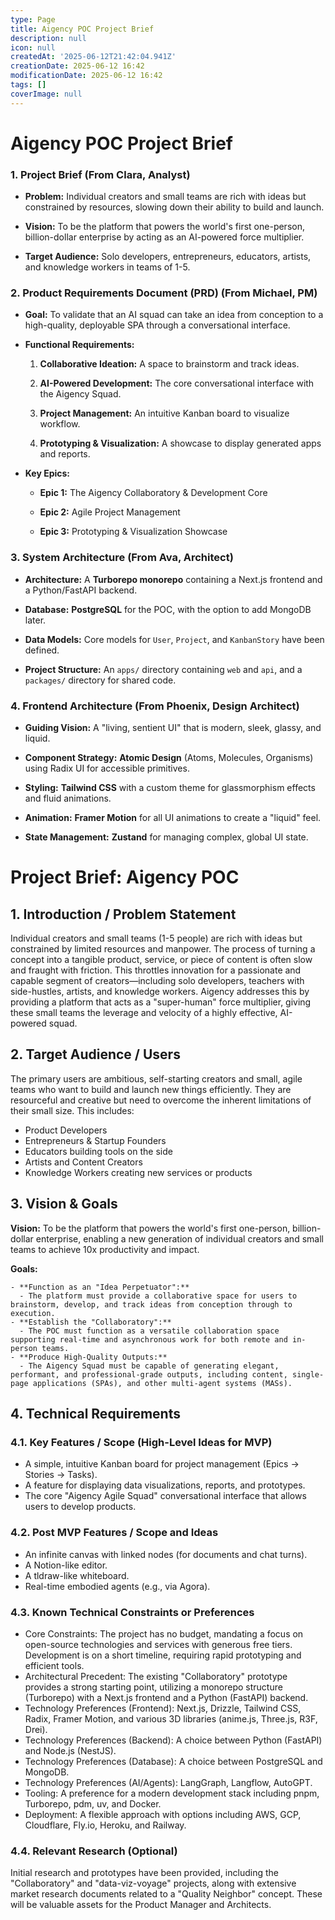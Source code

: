 ```yaml
---
type: Page
title: Aigency POC Project Brief
description: null
icon: null
createdAt: '2025-06-12T21:42:04.941Z'
creationDate: 2025-06-12 16:42
modificationDate: 2025-06-12 16:42
tags: []
coverImage: null
---
```


# Aigency POC Project Brief

### **1. Project Brief (From Clara, Analyst)**

- **Problem:** Individual creators and small teams are rich with ideas but constrained by resources, slowing down their ability to build and launch.

- **Vision:** To be the platform that powers the world's first one-person, billion-dollar enterprise by acting as an AI-powered force multiplier.

- **Target Audience:** Solo developers, entrepreneurs, educators, artists, and knowledge workers in teams of 1-5.

### **2. Product Requirements Document (PRD) (From Michael, PM)**

- **Goal:** To validate that an AI squad can take an idea from conception to a high-quality, deployable SPA through a conversational interface.

- **Functional Requirements:**

    1. **Collaborative Ideation:** A space to brainstorm and track ideas.

    2. **AI-Powered Development:** The core conversational interface with the Aigency Squad.

    3. **Project Management:** An intuitive Kanban board to visualize workflow.

    4. **Prototyping & Visualization:** A showcase to display generated apps and reports.

- **Key Epics:**

    - **Epic 1:** The Aigency Collaboratory & Development Core

    - **Epic 2:** Agile Project Management

    - **Epic 3:** Prototyping & Visualization Showcase

### **3. System Architecture (From Ava, Architect)**

- **Architecture:** A **Turborepo monorepo** containing a Next.js frontend and a Python/FastAPI backend.

- **Database:** **PostgreSQL** for the POC, with the option to add MongoDB later.

- **Data Models:** Core models for `User`, `Project`, and `KanbanStory` have been defined.

- **Project Structure:** An `apps/` directory containing `web` and `api`, and a `packages/` directory for shared code.

### **4. Frontend Architecture (From Phoenix, Design Architect)**

- **Guiding Vision:** A "living, sentient UI" that is modern, sleek, glassy, and liquid.

- **Component Strategy:** **Atomic Design** (Atoms, Molecules, Organisms) using Radix UI for accessible primitives.

- **Styling:** **Tailwind CSS** with a custom theme for glassmorphism effects and fluid animations.

- **Animation:** **Framer Motion** for all UI animations to create a "liquid" feel.

- **State Management:** **Zustand** for managing complex, global UI state.

# Project Brief: Aigency POC

## 1. Introduction / Problem Statement

Individual creators and small teams (1-5 people) are rich with ideas but constrained by limited resources and manpower. The process of turning a concept into a tangible product, service, or piece of content is often slow and fraught with friction. This throttles innovation for a passionate and capable segment of creators—including solo developers, teachers with side-hustles, artists, and knowledge workers. Aigency addresses this by providing a platform that acts as a "super-human" force multiplier, giving these small teams the leverage and velocity of a highly effective, AI-powered squad.

## 2. Target Audience / Users

The primary users are ambitious, self-starting creators and small, agile teams who want to build and launch new things efficiently. They are resourceful and creative but need to overcome the inherent limitations of their small size. This includes:

- Product Developers
- Entrepreneurs & Startup Founders
- Educators building tools on the side
- Artists and Content Creators
- Knowledge Workers creating new services or products

## 3. Vision & Goals

**Vision:** To be the platform that powers the world's first one-person, billion-dollar enterprise, enabling a new generation of individual creators and small teams to achieve 10x productivity and impact.

**Goals:**

    - **Function as an "Idea Perpetuator":**
      - The platform must provide a collaborative space for users to brainstorm, develop, and track ideas from conception through to execution.
    - **Establish the "Collaboratory":**
      - The POC must function as a versatile collaboration space supporting real-time and asynchronous work for both remote and in-person teams.
    - **Produce High-Quality Outputs:**
      - The Aigency Squad must be capable of generating elegant, performant, and professional-grade outputs, including content, single-page applications (SPAs), and other multi-agent systems (MASs).

## 4. Technical Requirements

### 4.1. Key Features / Scope (High-Level Ideas for MVP)

- A simple, intuitive Kanban board for project management (Epics -> Stories -> Tasks).
- A feature for displaying data visualizations, reports, and prototypes.
- The core "Aigency Agile Squad" conversational interface that allows users to develop products.

### 4.2. Post MVP Features / Scope and Ideas

- An infinite canvas with linked nodes (for documents and chat turns).
- A Notion-like editor.
- A tldraw-like whiteboard.
- Real-time embodied agents (e.g., via Agora).

### 4.3. Known Technical Constraints or Preferences

- Core Constraints: The project has no budget, mandating a focus on open-source technologies and services with generous free tiers. Development is on a short timeline, requiring rapid prototyping and efficient tools.
- Architectural Precedent: The existing "Collaboratory" prototype provides a strong starting point, utilizing a monorepo structure (Turborepo) with a Next.js frontend and a Python (FastAPI) backend.
- Technology Preferences (Frontend): Next.js, Drizzle, Tailwind CSS, Radix, Framer Motion, and various 3D libraries (anime.js, Three.js, R3F, Drei).
- Technology Preferences (Backend): A choice between Python (FastAPI) and Node.js (NestJS).
- Technology Preferences (Database): A choice between PostgreSQL and MongoDB.
- Technology Preferences (AI/Agents): LangGraph, Langflow, AutoGPT.
- Tooling: A preference for a modern development stack including pnpm, Turborepo, pdm, uv, and Docker.
- Deployment: A flexible approach with options including AWS, GCP, Cloudflare, Fly.io, Heroku, and Railway.

### 4.4. Relevant Research (Optional)

Initial research and prototypes have been provided, including the "Collaboratory" and "data-viz-voyage" projects, along with extensive market research documents related to a "Quality Neighbor" concept. These will be valuable assets for the Product Manager and Architects.
